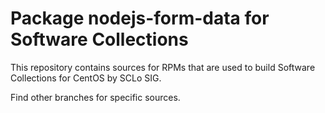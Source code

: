 # Package nodejs-form-data for Software Collections

This repository contains sources for RPMs that are used
to build Software Collections for CentOS by SCLo SIG.

Find other branches for specific sources.
